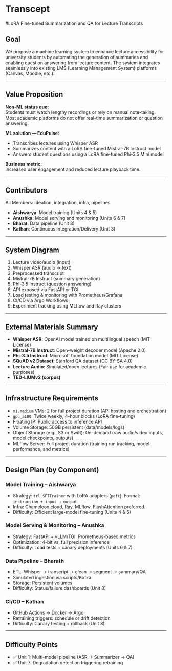 # Transcept
#LoRA Fine-tuned Summarization and QA for Lecture Transcripts

## Goal

We propose a machine learning system to enhance lecture accessibility for university students by automating the generation of summaries and enabling question answering from lecture content. The system integrates seamlessly into existing LMS (Learning Management System) platforms (Canvas, Moodle, etc.).

---

## Value Proposition

**Non-ML status quo:**  
Students must watch lengthy recordings or rely on manual note-taking. Most academic platforms do not offer real-time summarization or question answering.

**ML solution — EduPulse:**  
- Transcribes lectures using Whisper ASR  
- Summarizes content with a LoRA fine-tuned Mistral-7B Instruct model  
- Answers student questions using a LoRA fine-tuned Phi-3.5 Mini model  

**Business metric:**  
Increased user engagement and reduced lecture playback time.

---

## Contributors

All Members: Ideation, integration, infra, pipelines  
- **Aishwarya**: Model training (Units 4 & 5)  
- **Anushka**: Model serving and monitoring (Units 6 & 7)  
- **Bharat**: Data pipeline (Unit 8)  
- **Kathan**: Continuous Integration/Delivery (Unit 3)

---

## System Diagram

1. Lecture video/audio (input)  
2. Whisper ASR (audio → text)  
3. Preprocessed transcript  
4. Mistral-7B Instruct (summary generation)  
5. Phi-3.5 Instruct (question answering)  
6. API exposed via FastAPI or TGI  
7. Load testing & monitoring with Prometheus/Grafana  
8. CI/CD via Argo Workflows  
9. Experiment tracking using MLflow and Ray clusters

---

## External Materials Summary

- **Whisper ASR**: OpenAI model trained on multilingual speech (MIT License)  
- **Mistral-7B Instruct**: Open-weight decoder model (Apache 2.0)  
- **Phi-3.5 Instruct**: Microsoft foundation model (MIT License)  
- **SQuAD v2 Dataset**: Stanford QA dataset (CC BY-SA 4.0)  
- **Lecture Audio**: Simulated/open lectures (Fair use for academic purposes)  
- **TED-LIUMv2 (corpus)**

---

## Infrastructure Requirements

- `m1.medium` VMs: 2 for full project duration (API hosting and orchestration)  
- `gpu_a100`: Twice weekly, 4-hour blocks (LoRA fine-tuning)  
- Floating IP: Public access to inference API  
- Volume Storage: 50GB persistent (data/models/logs)  
- Object Storage (e.g., S3 or Swift): On-demand (raw audio/video inputs, model checkpoints, outputs)  
- MLflow Server: Full project duration (training run tracking, model performance, and metrics)

---

## Design Plan (by Component)

### Model Training – Aishwarya
- Strategy: `trl.SFTTrainer` with LoRA adapters (`peft`). Format: `instruction + input → output`  
- Infra: Chameleon cloud, Ray, MLflow. FlashAttention preferred.  
- Difficulty: Efficient large-model fine-tuning (Units 4 & 5)

### Model Serving & Monitoring – Anushka
- Strategy: FastAPI + vLLM/TGI, Prometheus-based metrics  
- Optimization: 4-bit vs. full precision inference  
- Difficulty: Load tests + canary deployments (Units 6 & 7)

### Data Pipeline – Bharath
- ETL: Whisper → transcript → clean → segment → summary/QA  
- Simulated ingestion via scripts/Kafka  
- Storage: Persistent volumes  
- Difficulty: Status/failure dashboards (Unit 8)

### CI/CD – Kathan
- GitHub Actions → Docker → Argo  
- Retraining triggers: schedule or drift detection  
- Difficulty: Canary testing + rollback (Unit 3)

---

## Difficulty Points

- ✅ Unit 1: Multi-model pipeline (ASR → Summarizer → QA)  
- ✅ Unit 7: Degradation detection triggering retraining
